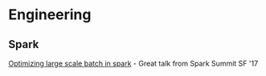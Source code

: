 # Engineering

## Spark
[Optimizing large scale batch in spark](https://youtu.be/UmBL5RApe-I) - Great talk from Spark Summit SF '17